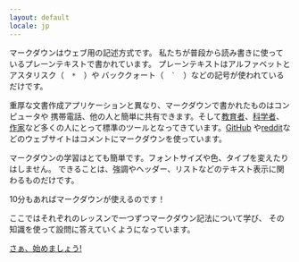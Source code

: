 ```yaml
---
layout: default
locale: jp
---
```


マークダウンはウェブ用の記述方式です。
私たちが普段から読み書きに使っているプレーンテキストで書かれています。
プレーンテキストはアルファベットとアスタリスク（　<code>*</code>　）や
バッククォート（　<code>`</code>　）などの記号が使われているだけです。

重厚な文書作成アプリケーションと異なり、マークダウンで書かれたものはコンピュータや
携帯電話、他の人と簡単に共有できます。そして[教育者][academics]、[科学者][scientists]、
[作家][writers]など多くの人にとって標準のツールとなってきています。[GitHub](https://www.github.com)
や[reddit](http://www.reddit.com)などのウェブサイトはコメントにマークダウンを使っています。

マークダウンの学習はとても簡単です。フォントサイズや色、タイプを変えたりはしません。
できることは、強調やヘッダー、リストなどのテキスト表示に関わるものだけです。

10分もあればマークダウンが使えるのです！

ここではそれぞれのレッスンで一つずつマークダウン記法について学び、
その知識を使って設問に答えていくようになっています。

<a class="btn btn-lg btn-success" href="{{ site.data.tooltips.lesson_1[page.locale].href }}">さぁ、始めましょう!</a>

[academics]: http://chronicle.com/blogs/profhacker/markdown-the-syntax-you-probably-already-know/35295
[scientists]: http://blogs.plos.org/mfenner/2012/12/13/a-call-for-scholarly-markdown/
[writers]: http://lifehacker.com/5943320/what-is-markdown-and-why-is-it-better-for-my-to+do-lists-and-notes
